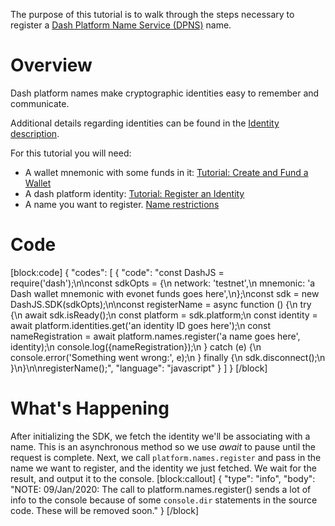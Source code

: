The purpose of this tutorial is to walk through the steps necessary to register a [Dash Platform Name Service (DPNS)](reference-glossary#section-dash-platform-naming-service-dpns) name.

# Overview
Dash platform names make cryptographic identities easy to remember and communicate. 

Additional details regarding identities can be found in the [Identity description](explanation-identity).

For this tutorial you will need:

- A wallet mnemonic with some funds in it: [Tutorial: Create and Fund a Wallet](tutorial-create-and-fund-a-wallet)
- A dash platform identity: [Tutorial: Register an Identity](tutorial-register-an-identity) 
- A name you want to register. [Name restrictions](explanation-dpns#section-implementation)

# Code
[block:code]
{
  "codes": [
    {
      "code": "const DashJS = require('dash');\n\nconst sdkOpts = {\n  network: 'testnet',\n  mnemonic: 'a Dash wallet mnemonic with evonet funds goes here',\n};\nconst sdk = new DashJS.SDK(sdkOpts);\n\nconst registerName = async function () {\n  try {\n    await sdk.isReady();\n    const platform = sdk.platform;\n    const identity = await platform.identities.get('an identity ID goes here');\n    const nameRegistration = await platform.names.register('a name goes here', identity);\n    console.log({nameRegistration});\n  } catch (e) {\n    console.error('Something went wrong:', e);\n  } finally {\n    sdk.disconnect();\n  }\n}\n\nregisterName();",
      "language": "javascript"
    }
  ]
}
[/block]
# What's Happening

After initializing the SDK, we fetch the identity we'll be associating with a name. This is an asynchronous method so we use _await_ to pause until the request is complete. Next, we call `platform.names.register` and pass in the name we want to register, and the identity we just fetched. We wait for the result, and output it to the console.
[block:callout]
{
  "type": "info",
  "body": "NOTE: 09/Jan/2020: The call to platform.names.register() sends a lot of info to the console because of some `console.dir` statements in the source code.  These will be removed soon."
}
[/block]